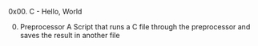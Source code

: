 0x00. C - Hello, World

0. Preprocessor
A Script that runs a C file through the preprocessor and saves the result in another file

